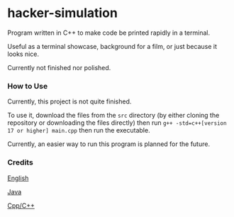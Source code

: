 # hacker-simulation

Program written in C++ to make code be printed rapidly in a terminal.

Useful as a terminal showcase, background for a film, or just because it looks nice.

Currently not finished nor polished.

### How to Use

Currently, this project is not quite finished.

To use it, download the files from the ```src``` directory (by either cloning the repository or downloading the files directly) then run ```g++ -std=c++[version 17 or higher] main.cpp``` then run the executable.

Currently, an easier way to run this program is planned for the future.

### Credits

[English](https://github.com/dwyl/english-words)

[Java](https://github.com/Anuken/Mindustry)

[Cpp/C++](https://github.com/nlohmann/json)
